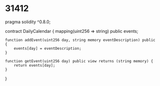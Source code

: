 # 31412
pragma solidity ^0.8.0;

contract DailyCalendar {
    mapping(uint256 => string) public events;

    function addEvent(uint256 day, string memory eventDescription) public {
        events[day] = eventDescription;
    }

    function getEvent(uint256 day) public view returns (string memory) {
        return events[day];
    }
}
